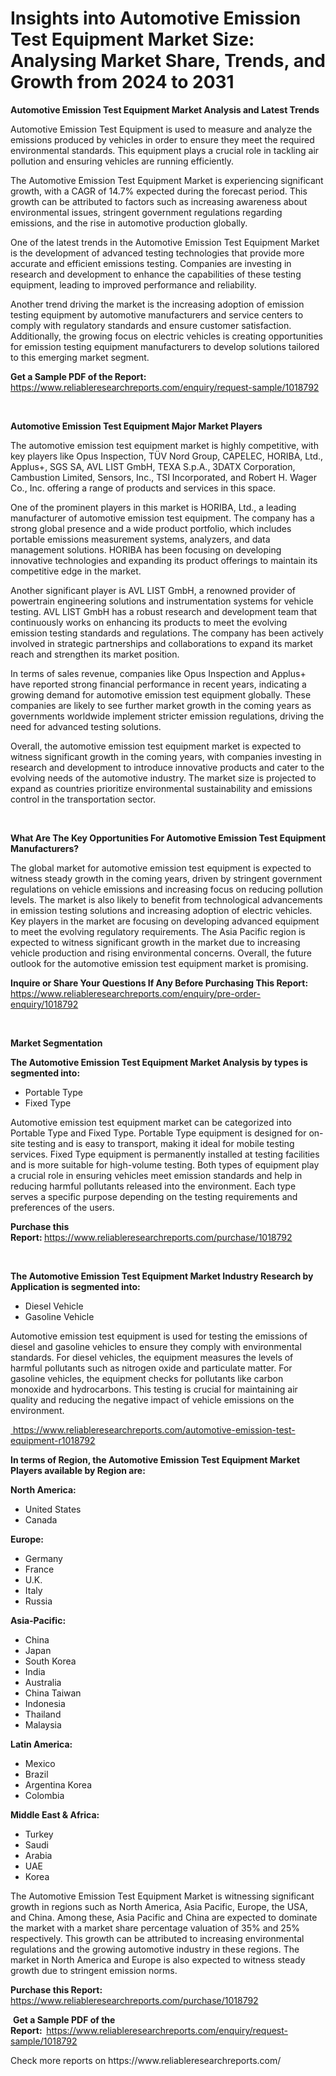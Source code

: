 <p><h1>Insights into Automotive Emission Test Equipment Market Size: Analysing Market Share, Trends, and Growth from 2024 to 2031</h1></p><p><strong>Automotive Emission Test Equipment Market Analysis and Latest Trends</strong></p>
<p><p>Automotive Emission Test Equipment is used to measure and analyze the emissions produced by vehicles in order to ensure they meet the required environmental standards. This equipment plays a crucial role in tackling air pollution and ensuring vehicles are running efficiently.</p><p>The Automotive Emission Test Equipment Market is experiencing significant growth, with a CAGR of 14.7% expected during the forecast period. This growth can be attributed to factors such as increasing awareness about environmental issues, stringent government regulations regarding emissions, and the rise in automotive production globally.</p><p>One of the latest trends in the Automotive Emission Test Equipment Market is the development of advanced testing technologies that provide more accurate and efficient emissions testing. Companies are investing in research and development to enhance the capabilities of these testing equipment, leading to improved performance and reliability.</p><p>Another trend driving the market is the increasing adoption of emission testing equipment by automotive manufacturers and service centers to comply with regulatory standards and ensure customer satisfaction. Additionally, the growing focus on electric vehicles is creating opportunities for emission testing equipment manufacturers to develop solutions tailored to this emerging market segment.</p></p>
<p><strong>Get a Sample PDF of the Report:&nbsp;</strong> <a href="https://www.reliableresearchreports.com/enquiry/request-sample/1018792">https://www.reliableresearchreports.com/enquiry/request-sample/1018792</a></p>
<p>&nbsp;</p>
<p><strong>Automotive Emission Test Equipment Major Market Players</strong></p>
<p><p>The automotive emission test equipment market is highly competitive, with key players like Opus Inspection, TÜV Nord Group, CAPELEC, HORIBA, Ltd., Applus+, SGS SA, AVL LIST GmbH, TEXA S.p.A., 3DATX Corporation, Cambustion Limited, Sensors, Inc., TSI Incorporated, and Robert H. Wager Co., Inc. offering a range of products and services in this space.</p><p>One of the prominent players in this market is HORIBA, Ltd., a leading manufacturer of automotive emission test equipment. The company has a strong global presence and a wide product portfolio, which includes portable emissions measurement systems, analyzers, and data management solutions. HORIBA has been focusing on developing innovative technologies and expanding its product offerings to maintain its competitive edge in the market.</p><p>Another significant player is AVL LIST GmbH, a renowned provider of powertrain engineering solutions and instrumentation systems for vehicle testing. AVL LIST GmbH has a robust research and development team that continuously works on enhancing its products to meet the evolving emission testing standards and regulations. The company has been actively involved in strategic partnerships and collaborations to expand its market reach and strengthen its market position.</p><p>In terms of sales revenue, companies like Opus Inspection and Applus+ have reported strong financial performance in recent years, indicating a growing demand for automotive emission test equipment globally. These companies are likely to see further market growth in the coming years as governments worldwide implement stricter emission regulations, driving the need for advanced testing solutions.</p><p>Overall, the automotive emission test equipment market is expected to witness significant growth in the coming years, with companies investing in research and development to introduce innovative products and cater to the evolving needs of the automotive industry. The market size is projected to expand as countries prioritize environmental sustainability and emissions control in the transportation sector.</p></p>
<p>&nbsp;</p>
<p><strong>What Are The Key Opportunities For Automotive Emission Test Equipment Manufacturers?</strong></p>
<p><p>The global market for automotive emission test equipment is expected to witness steady growth in the coming years, driven by stringent government regulations on vehicle emissions and increasing focus on reducing pollution levels. The market is also likely to benefit from technological advancements in emission testing solutions and increasing adoption of electric vehicles. Key players in the market are focusing on developing advanced equipment to meet the evolving regulatory requirements. The Asia Pacific region is expected to witness significant growth in the market due to increasing vehicle production and rising environmental concerns. Overall, the future outlook for the automotive emission test equipment market is promising.</p></p>
<p><strong>Inquire or Share Your Questions If Any Before Purchasing This Report:</strong> <a href="https://www.reliableresearchreports.com/enquiry/pre-order-enquiry/1018792">https://www.reliableresearchreports.com/enquiry/pre-order-enquiry/1018792</a></p>
<p>&nbsp;</p>
<p><strong>Market Segmentation</strong></p>
<p><strong>The Automotive Emission Test Equipment Market Analysis by types is segmented into:</strong></p>
<p><ul><li>Portable Type</li><li>Fixed Type</li></ul></p>
<p><p>Automotive emission test equipment market can be categorized into Portable Type and Fixed Type. Portable Type equipment is designed for on-site testing and is easy to transport, making it ideal for mobile testing services. Fixed Type equipment is permanently installed at testing facilities and is more suitable for high-volume testing. Both types of equipment play a crucial role in ensuring vehicles meet emission standards and help in reducing harmful pollutants released into the environment. Each type serves a specific purpose depending on the testing requirements and preferences of the users.</p></p>
<p><strong>Purchase this Report:&nbsp;</strong><a href="https://www.reliableresearchreports.com/purchase/1018792">https://www.reliableresearchreports.com/purchase/1018792</a></p>
<p>&nbsp;</p>
<p><strong>The Automotive Emission Test Equipment Market Industry Research by Application is segmented into:</strong></p>
<p><ul><li>Diesel Vehicle</li><li>Gasoline Vehicle</li></ul></p>
<p><p>Automotive emission test equipment is used for testing the emissions of diesel and gasoline vehicles to ensure they comply with environmental standards. For diesel vehicles, the equipment measures the levels of harmful pollutants such as nitrogen oxide and particulate matter. For gasoline vehicles, the equipment checks for pollutants like carbon monoxide and hydrocarbons. This testing is crucial for maintaining air quality and reducing the negative impact of vehicle emissions on the environment.</p></p>
<p><a href="https://www.reliableresearchreports.com/automotive-emission-test-equipment-r1018792">&nbsp;https://www.reliableresearchreports.com/automotive-emission-test-equipment-r1018792</a></p>
<p><strong>In terms of Region, the Automotive Emission Test Equipment Market Players available by Region are:</strong></p>
<p>
    <p> <strong> North America: </strong>
        <ul>
            <li>United States</li>
            <li>Canada</li>
        </ul>
        </p> 
    <p> <strong> Europe: </strong>
        <ul>
            <li>Germany</li>
            <li>France</li>
            <li>U.K.</li>
            <li>Italy</li>
            <li>Russia</li>
        </ul>
        </p> 
    <p> <strong> Asia-Pacific: </strong>
        <ul>
            <li>China</li>
            <li>Japan</li>
            <li>South Korea</li>
            <li>India</li>
            <li>Australia</li>
            <li>China Taiwan</li>
            <li>Indonesia</li>
            <li>Thailand</li>
            <li>Malaysia</li>
        </ul>
        </p> 
    <p> <strong> Latin America: </strong>
        <ul>
            <li>Mexico</li>
            <li>Brazil</li>
            <li>Argentina Korea</li>
            <li>Colombia</li>
        </ul>
        </p> 
    <p> <strong> Middle East & Africa: </strong>
        <ul>
            <li>Turkey</li>
            <li>Saudi</li>
            <li>Arabia</li>
            <li>UAE</li>
            <li>Korea</li>
        </ul>
    </p>
    </p>
<p><p>The Automotive Emission Test Equipment Market is witnessing significant growth in regions such as North America, Asia Pacific, Europe, the USA, and China. Among these, Asia Pacific and China are expected to dominate the market with a market share percentage valuation of 35% and 25% respectively. This growth can be attributed to increasing environmental regulations and the growing automotive industry in these regions. The market in North America and Europe is also expected to witness steady growth due to stringent emission norms.</p></p>
<p><strong>Purchase this Report: </strong><a href="https://www.reliableresearchreports.com/purchase/1018792">https://www.reliableresearchreports.com/purchase/1018792</a></p>
<p>&nbsp;<strong>Get a Sample PDF of the Report:&nbsp;&nbsp;</strong><a href="https://www.reliableresearchreports.com/enquiry/request-sample/1018792">https://www.reliableresearchreports.com/enquiry/request-sample/1018792</a></p>
<p><strong></strong></p>
<p>Check more reports on https://www.reliableresearchreports.com/</p>